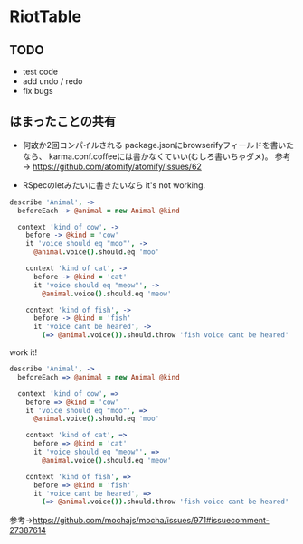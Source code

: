 # RiotTable
## TODO
- test code
- add undo / redo
- fix bugs

## はまったことの共有
- 何故か2回コンパイルされる
package.jsonにbrowserifyフィールドを書いたなら、
karma.conf.coffeeには書かなくていい(むしろ書いちゃダメ)。
参考→ https://github.com/atomify/atomify/issues/62

- RSpecのletみたいに書きたいなら
it's not working.
```coffee
describe 'Animal', ->
  beforeEach -> @animal = new Animal @kind

  context 'kind of cow', ->
    before -> @kind = 'cow'
    it 'voice should eq "moo"', ->
      @animal.voice().should.eq 'moo'

    context 'kind of cat', ->
      before -> @kind = 'cat'
      it 'voice should eq "meow"', ->
        @animal.voice().should.eq 'meow'

    context 'kind of fish', ->
      before -> @kind = 'fish'
      it 'voice cant be heared', ->
        (=> @animal.voice()).should.throw 'fish voice cant be heared'
```
work it!
```coffee
describe 'Animal', ->
  beforeEach => @animal = new Animal @kind

  context 'kind of cow', =>
    before => @kind = 'cow'
    it 'voice should eq "moo"', =>
      @animal.voice().should.eq 'moo'

    context 'kind of cat', =>
      before => @kind = 'cat'
      it 'voice should eq "meow"', =>
        @animal.voice().should.eq 'meow'

    context 'kind of fish', =>
      before => @kind = 'fish'
      it 'voice cant be heared', =>
        (=> @animal.voice()).should.throw 'fish voice cant be heared'
```
参考→https://github.com/mochajs/mocha/issues/971#issuecomment-27387614

